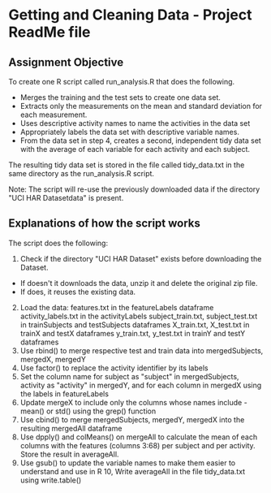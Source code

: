 # Getting and Cleaning Data - Project ReadMe file

## Assignment Objective

To create one R script called run_analysis.R that does the following.

* Merges the training and the test sets to create one data set.
* Extracts only the measurements on the mean and standard deviation for each measurement.
* Uses descriptive activity names to name the activities in the data set
* Appropriately labels the data set with descriptive variable names.
* From the data set in step 4, creates a second, independent tidy data set with the average of each variable for each activity and each subject.

The resulting tidy data set is stored in the file called tidy_data.txt in the same directory as the run_analysis.R script.

Note: The script will re-use the previously downloaded data if the directory "UCI HAR Datasetdata" is present.

## Explanations of how the script works

The script does the following:

1. Check if the directory "UCI HAR Dataset" exists before downloading the Dataset.
- If doesn't it downloads the data, unzip it and delete the original zip file.
- If does, it reuses the existing data.
2. Load the data:
	features.txt in the featureLabels dataframe
	activity_labels.txt in the activityLabels
	subject_train.txt, subject_test.txt in trainSubjects and testSubjects dataframes
	X_train.txt, X_test.txt in trainX and testX dataframes
	y_train.txt, y_test.txt in trainY and testY dataframes
3. Use rbind() to merge respective test and train data into mergedSubjects, mergedX, mergedY
4. Use factor() to replace the activity identifier by its labels
5. Set the column name for subject as "subject" in mergedSubjects, activity as "activity" in mergedY, and for each column in mergedX using the labels in featureLabels 
6. Update mergeX to include only the columns whose names include -mean() or std() using the grep() function
7. Use cbind() to merge mergedSubjects, mergedY, mergedX into the resulting mergedAll dataframe
8. Use dpply() and colMeans() on mergeAll to calculate the mean of each columns with the features (columns 3:68) per subject and per activity. Store the result in averageAll.
9. Use gsub() to update the variable names to make them easier to understand and use in R
10, Write averageAll in the file tidy_data.txt using write.table()



